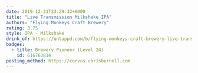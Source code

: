 ```yaml
---
date: 2019-12-31T23:29:32+0000
title: "Live Transmission Milkshake IPA"
authors: "Flying Monkeys Craft Brewery"
rating: 3.75
style: IPA - Milkshake
drink_of: https://untappd.com/b/flying-monkeys-craft-brewery-live-transmission-milkshake-ipa/2515743
badges:
  - title: Brewery Pioneer (Level 24)
    id: 616763814
posting_method: https://corvus.chrisburnell.com
---
```


